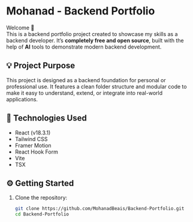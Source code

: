 # Mohanad - Backend Portfolio

Welcome 👋  
This is a backend portfolio project created to showcase my skills as a backend developer. It’s **completely free and
open source**, built with the help of **AI** tools to demonstrate modern backend development.

## 💡 Project Purpose

This project is designed as a backend foundation for personal or professional use. It features a clean folder structure
and modular code to make it easy to understand, extend, or integrate into real-world applications.

## 🚀 Technologies Used

- React (v18.3.1)
- Tailwind CSS
- Framer Motion
- React Hook Form
- Vite
- TSX

## ⚙️ Getting Started

1. Clone the repository:

   ```bash
   git clone https://github.com/MohanadBeais/Backend-Portfolio.git
   cd Backend-Portfolio

